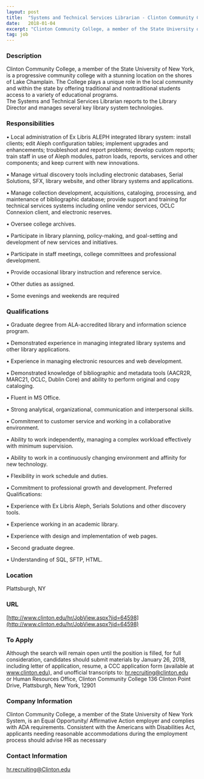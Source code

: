 ```yaml
---
layout: post
title:  "Systems and Technical Services Librarian - Clinton Community College"
date:   2018-01-04
excerpt: "Clinton Community College, a member of the State University of New York, is a progressive community college with a stunning location on the shores of Lake Champlain. The College plays a unique role in the local community and within the state by offering traditional and nontraditional students access to a..."
tag: job
---
```


### Description   

Clinton Community College, a member of the State University of New York, is a progressive community college with a stunning location on the shores of Lake Champlain. The College plays a unique role in the local community and within the state by offering traditional and nontraditional students access to a variety of educational programs.  
The Systems and Technical Services Librarian reports to the Library Director and manages several key library system technologies.  



### Responsibilities   


• 	Local administration of Ex Libris ALEPH integrated library system:  install clients; edit Aleph configuration tables; implement upgrades and enhancements; troubleshoot and report problems; develop custom reports; train staff in use of Aleph modules, patron loads, reports, services and other components; and keep current with new innovations. 

• 	Manage virtual discovery tools including electronic databases, Serial Solutions, SFX, library website, and other library systems and applications. 

• 	Manage collection development, acquisitions, cataloging, processing, and maintenance of bibliographic database; provide support and training for technical services systems including online vendor services, OCLC Connexion client, and electronic reserves. 

• 	Oversee college archives.

• 	Participate in library planning, policy-making, and goal-setting and development of new services and initiatives. 

• 	Participate in staff meetings, college committees and professional development. 

• 	Provide occasional library instruction and reference service. 

• 	Other duties as assigned.

• 	Some evenings and weekends are required



### Qualifications   


• 	Graduate degree from ALA-accredited library and information science program.

• 	Demonstrated experience in managing integrated library systems and other library applications.

• 	Experience in managing electronic resources and web development.

• 	Demonstrated knowledge of bibliographic and metadata tools (AACR2R, MARC21, OCLC, Dublin Core) and ability to perform original and copy cataloging.

• 	Fluent in MS Office.

• 	Strong analytical, organizational, communication and interpersonal skills.

• 	Commitment to customer service and working in a collaborative environment.

• 	Ability to work independently, managing a complex workload effectively with minimum supervision.

• 	Ability to work in a continuously changing environment and affinity for new technology. 

• 	Flexibility in work schedule and duties.

• 	Commitment to professional growth and development.
Preferred Qualifications:

• 	Experience with Ex Libris Aleph, Serials Solutions and other discovery tools.

• 	Experience working in an academic library.

• 	Experience with design and implementation of web pages.

• 	Second graduate degree.

• 	Understanding of SQL, SFTP, HTML.





### Location   

Plattsburgh, NY


### URL   

[http://www.clinton.edu/hr/JobView.aspx?jid=64598](http://www.clinton.edu/hr/JobView.aspx?jid=64598)

### To Apply   

Although the search will remain open until the position is filled, for full consideration, candidates should submit materials by January 26, 2018, including letter of application, resume, a CCC application form (available at www.clinton.edu), and unofficial transcripts to: hr.recruiting@clinton.edu         
or
Human Resources Office, Clinton Community College
136 Clinton Point Drive, Plattsburgh, New York, 12901



### Company Information   

Clinton Community College, a member of the State University of New York System, is an Equal Opportunity/ Affirmative Action employer and complies with ADA requirements.  Consistent with the Americans with Disabilities Act, applicants needing reasonable accommodations during the employment process should advise HR as necessary


### Contact Information   

hr.recruiting@Clinton.edu

